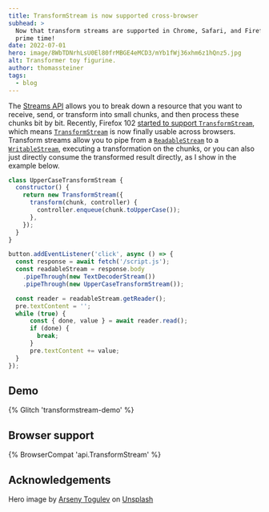 ```yaml
---
title: TransformStream is now supported cross-browser
subhead: >
  Now that transform streams are supported in Chrome, Safari, and Firefox, they're finally ready for
  prime time!
date: 2022-07-01
hero: image/8WbTDNrhLsU0El80frMBGE4eMCD3/mYb1fWj36xhm6z1hQnz5.jpg
alt: Transformer toy figurine.
author: thomassteiner
tags:
  - blog
---
```


The [Streams API](/streams/) allows you to break down a resource that you want to receive, send, or transform into small chunks, and then process these chunks bit by bit. Recently, Firefox 102
[started to support `TransformStream`](https://developer.mozilla.org/docs/Mozilla/Firefox/Releases/102#apis),
which means [`TransformStream`](https://developer.mozilla.org/docs/Web/API/TransformStream) is now
finally usable across browsers. Transform streams allow you to pipe from a
[`ReadableStream`](https://developer.mozilla.org/docs/Web/API/ReadableStream) to a
[`WritableStream`](https://developer.mozilla.org/docs/Web/API/WritableStream), executing a
transformation on the chunks, or you can also just directly consume the transformed result directly,
as I show in the example below.

```js
class UpperCaseTransformStream {
  constructor() {
    return new TransformStream({
      transform(chunk, controller) {
        controller.enqueue(chunk.toUpperCase());
      },
    });
  }
}

button.addEventListener('click', async () => {
  const response = await fetch('/script.js');
  const readableStream = response.body
    .pipeThrough(new TextDecoderStream())
    .pipeThrough(new UpperCaseTransformStream());

  const reader = readableStream.getReader();
  pre.textContent = '';
  while (true) {
      const { done, value } = await reader.read();
      if (done) {
        break;
      }
      pre.textContent += value;
  }
});
```

## Demo

{% Glitch 'transformstream-demo' %}

## Browser support

{% BrowserCompat 'api.TransformStream' %}

## Acknowledgements

Hero image by <a href="https://unsplash.com/@tetrakiss">Arseny Togulev</a> on <a href="https://unsplash.com/s/photos/transformer">Unsplash</a>
